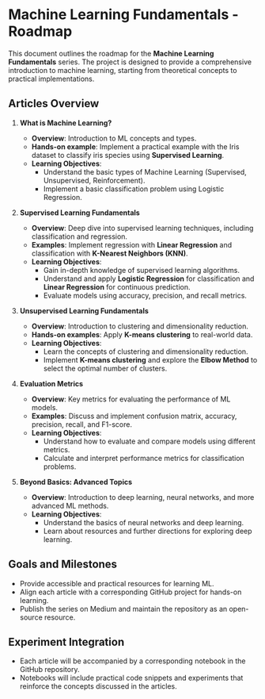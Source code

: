 # Machine Learning Fundamentals - Roadmap

This document outlines the roadmap for the **Machine Learning Fundamentals** series. The project is designed to provide a comprehensive introduction to machine learning, starting from theoretical concepts to practical implementations.

## Articles Overview
1. **What is Machine Learning?**
   - **Overview**: Introduction to ML concepts and types.
   - **Hands-on example**: Implement a practical example with the Iris dataset to classify iris species using **Supervised Learning**.
   - **Learning Objectives**:
     - Understand the basic types of Machine Learning (Supervised, Unsupervised, Reinforcement).
     - Implement a basic classification problem using Logistic Regression.

2. **Supervised Learning Fundamentals**
   - **Overview**: Deep dive into supervised learning techniques, including classification and regression.
   - **Examples**: Implement regression with **Linear Regression** and classification with **K-Nearest Neighbors (KNN)**.
   - **Learning Objectives**:
     - Gain in-depth knowledge of supervised learning algorithms.
     - Understand and apply **Logistic Regression** for classification and **Linear Regression** for continuous prediction.
     - Evaluate models using accuracy, precision, and recall metrics.

3. **Unsupervised Learning Fundamentals**
   - **Overview**: Introduction to clustering and dimensionality reduction.
   - **Hands-on examples**: Apply **K-means clustering** to real-world data.
   - **Learning Objectives**:
     - Learn the concepts of clustering and dimensionality reduction.
     - Implement **K-means clustering** and explore the **Elbow Method** to select the optimal number of clusters.

4. **Evaluation Metrics**
   - **Overview**: Key metrics for evaluating the performance of ML models.
   - **Examples**: Discuss and implement confusion matrix, accuracy, precision, recall, and F1-score.
   - **Learning Objectives**:
     - Understand how to evaluate and compare models using different metrics.
     - Calculate and interpret performance metrics for classification problems.

5. **Beyond Basics: Advanced Topics**
   - **Overview**: Introduction to deep learning, neural networks, and more advanced ML methods.
   - **Learning Objectives**:
     - Understand the basics of neural networks and deep learning.
     - Learn about resources and further directions for exploring deep learning.

## Goals and Milestones
- Provide accessible and practical resources for learning ML.
- Align each article with a corresponding GitHub project for hands-on learning.
- Publish the series on Medium and maintain the repository as an open-source resource.

## Experiment Integration
- Each article will be accompanied by a corresponding notebook in the GitHub repository.
- Notebooks will include practical code snippets and experiments that reinforce the concepts discussed in the articles.